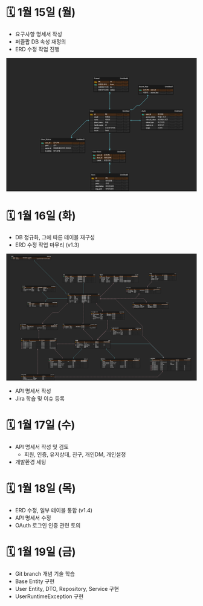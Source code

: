 # 🗓️ 1월 15일 (월)

* 요구사항 명세서 작성
* 퍼즐팝 DB 속성 재정의
* ERD 수정 작업 진행

<img src="./img/A304_ERD_V1.2.png" />


# 🗓️ 1월 16일 (화)

* DB 정규화, 그에 따른 테이블 재구성
* ERD 수정 작업 마무리 (v1.3)
<img src="./img/A304_ERD_V1.3.png" />

* API 명세서 작성
* Jira 학습 및 이슈 등록


# 🗓️ 1월 17일 (수)

* API 명세서 작성 및 검토
    - 회원, 인증, 유저상태, 친구, 개인DM, 개인설정
* 개발환경 세팅


# 🗓️ 1월 18일 (목)

* ERD 수정, 일부 테이블 통합 (v1.4)
* API 명세서 수정
* OAuth 로그인 인증 관련 토의


# 🗓️ 1월 19일 (금)
* Git branch 개념 기술 학습
* Base Entity 구현
* User Entity, DTO, Repository, Service 구현
* UserRuntimeException 구현
